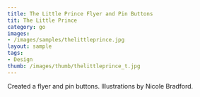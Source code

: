 ```yaml
---
title: The Little Prince Flyer and Pin Buttons
tit: The Little Prince
category: go
images:
- /images/samples/thelittleprince.jpg
layout: sample
tags:
- Design
thumb: /images/thumb/thelittleprince_t.jpg
---
```

Created a flyer and pin buttons. Illustrations by Nicole Bradford.
